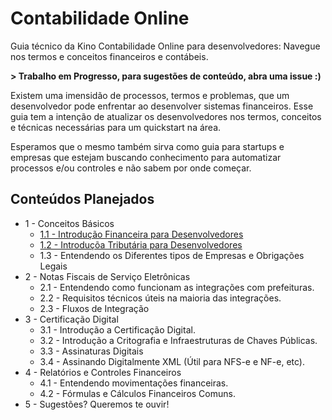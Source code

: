 # Contabilidade Online

Guia técnico da Kino Contabilidade Online para desenvolvedores: Navegue nos termos e conceitos financeiros e contábeis.

**> Trabalho em Progresso, para sugestões de conteúdo, abra uma issue :)**

Existem uma imensidão de processos, termos e problemas, que um desenvolvedor pode enfrentar ao desenvolver sistemas financeiros. Esse guia tem a intenção de atualizar os desenvolvedores nos termos, conceitos e técnicas necessárias para um quickstart na área.

Esperamos que o mesmo também sirva como guia para startups e empresas que estejam buscando conhecimento para automatizar processos e/ou controles e não sabem por onde começar.


## Conteúdos Planejados

- 1 - Conceitos Básicos
  - [1.1 - Introdução Financeira para Desenvolvedores](https://github.com/sejakino/contabilidade-online/blob/master/1-conceitos-basicos/1.1-introducao-financeira-para-desenvolvedores.md)
  - [1.2 - Introduçõa Tributária para Desenvolvedores](https://github.com/sejakino/contabilidade-online/blob/master/1-conceitos-basicos/1.2-introducao-tributaria-para-desenvolvedores.md)
  - 1.3 - Entendendo os Diferentes tipos de Empresas e Obrigações Legais
- 2 - Notas Fiscais de Serviço Eletrônicas
  - 2.1 - Entendendo como funcionam as integrações com prefeituras.
  - 2.2 - Requisitos técnicos úteis na maioria das integrações.
  - 2.3 - Fluxos de Integração
- 3 - Certificação Digital
  - 3.1 - Introdução a Certificação Digital.
  - 3.2 - Introdução a Critografia e Infraestruturas de Chaves Públicas.
  - 3.3 - Assinaturas Digitais
  - 3.4 - Assinando Digitalmente XML (Útil para NFS-e e NF-e, etc).
- 4 - Relatórios e Controles Financeiros
  - 4.1 - Entendendo movimentações financeiras.
  - 4.2 - Fórmulas e Cálculos Financeiros Comuns.
- 5 - Sugestões? Queremos te ouvir!
